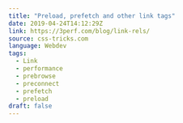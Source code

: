 ```yaml
---
title: "Preload, prefetch and other link tags"
date: 2019-04-24T14:12:29Z
link: https://3perf.com/blog/link-rels/
source: css-tricks.com
language: Webdev
tags:
  - Link
  - performance
  - prebrowse
  - preconnect
  - prefetch
  - preload
draft: false
---
```

